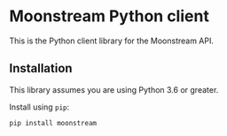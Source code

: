 # Moonstream Python client

This is the Python client library for the Moonstream API.

## Installation

This library assumes you are using Python 3.6 or greater.

Install using `pip`:

```bash
pip install moonstream
```

